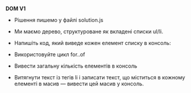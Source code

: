 **DOM V1**

* Рішення пишемо у файлі solution.js

* Ми маємо дерево, структуроване як вкладені списки ul/li.

* Напишіть код, який виведе кожен елемент списку в консоль:

* Використовуйте цикл for..of

* Вивести загальну кількість елементів в консоль

* Витягнути текст із тегів li і записати текст, що міститься в кожному елементі в масив — вивести цей масив у консоль.
